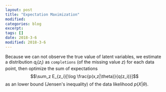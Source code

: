 ```yaml
---
layout: post
title: "Expectation Maximization"
modified:
categories: blog
excerpt:
tags: []
date: 2018-3-6
modified: 2018-3-6
---
```


Because we can not observe the true value of latent variables, we estimate a distribution $q_i(z_i)$ as `completions` (of the missing value $z$) for each data point, then optimize the sum of expectations $$\sum_z E_{z_i}[\log \frac{p(x,z|\theta)}{q(z_i)}]$$ as an lower bound (Jensen's inequality) of the data likelihood $p(X|\theta)$.
